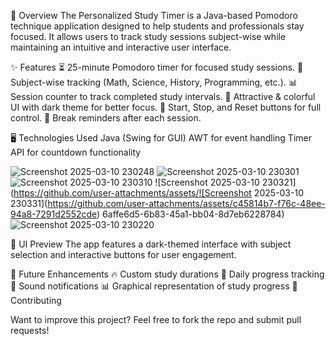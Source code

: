 📝 Overview
The Personalized Study Timer is a Java-based Pomodoro technique application designed to help students and professionals stay focused. It allows users to track study sessions subject-wise while maintaining an intuitive and interactive user interface.

✨ Features
⏳ 25-minute Pomodoro timer for focused study sessions.
🎯 Subject-wise tracking (Math, Science, History, Programming, etc.).
📊 Session counter to track completed study intervals.
🎨 Attractive & colorful UI with dark theme for better focus.
🛑 Start, Stop, and Reset buttons for full control.
🔔 Break reminders after each session.

🖥️ Technologies Used
Java (Swing for GUI)
AWT for event handling
Timer API for countdown functionality

![Screenshot 2025-03-10 230248](https://github.com/user-attachments/assets/1e59d9e3-4f09-49f1-95d3-ac85784edf64)
![Screenshot 2025-03-10 230301](https://github.com/user-attachments/assets/ac4f204c-6615-423e-9272-1e63d992d5b6)
![Screenshot 2025-03-10 230310](https://github.com/user-attachments/assets/a8b6d0c7-275d-4d6c-a3d9-14650290bab2)
![Screenshot 2025-03-10 230321](https://github.com/user-attachments/assets/![Screenshot 2025-03-10 230331](https://github.com/user-attachments/assets/c45814b7-f76c-48ee-94a8-7291d2552cde)
6affe6d5-6b83-45a1-bb04-8d7eb6228784)
![Screenshot 2025-03-10 230220](https://github.com/user-attachments/assets/a6042ee3-5f6b-40b2-bc88-204a839c5b5b)

🎨 UI Preview
The app features a dark-themed interface with subject selection and interactive buttons for user engagement.

📌 Future Enhancements
🔥 Custom study durations
📅 Daily progress tracking
🔔 Sound notifications
📊 Graphical representation of study progress
🤝 Contributing

Want to improve this project? Feel free to fork the repo and submit pull requests!
